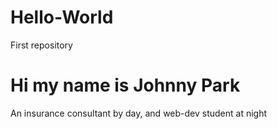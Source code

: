 # Hello-World
First repository
<h1>Hi my name is Johnny Park</h1>
<p>An insurance consultant by day, and web-dev student at night</p>
